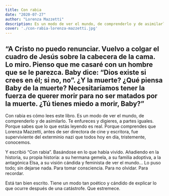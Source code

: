 ```yaml
---
title: Con rabia
date: "2020-07-27"
author: "Lorenza Mazzetti"
description: Es un modo de ver el mundo, de comprenderlo y de asimilarlo. Te enfureces y digieres, a partes iguales. Porque sabes que lo que estás leyendo es real. Porque comprendes que Lorenza Mazzetti, antes de ser directora de cine y escritora, fue superviviente del exterminio nazi que todos hoy en día, tristemente, conocemos.
cover: './con-rabia-lorenza-mazzetti.jpg'
---
```


“A Cristo no puedo renunciar. Vuelvo a colgar el cuadro de Jesús sobre la cabecera de la cama.
Lo miro. Pienso que me casaré con un hombre que se le parezca. Baby dice: “Dios existe si crees en él; si no, no”.
¿Y la muerte? ¿Qué piensa Baby de la muerte?
Necesitaríamos tener la fuerza de querer morir para no ser matados por la muerte.
¿Tú tienes miedo a morir, Baby?”
-

Con rabia es cómo lees este libro.
Es un modo de ver el mundo, de comprenderlo y de asimilarlo. Te enfureces y digieres, a partes iguales. Porque sabes que lo que estás leyendo es real. Porque comprendes que Lorenza Mazzetti, antes de ser directora de cine y escritora, fue superviviente del exterminio nazi que todos hoy en día, tristemente, conocemos.

Y escribió “Con rabia”. Basándose en lo que había vivido. Añadiendo en la historia, su propia historia: a su hermana gemela, a su familia adoptiva, a la antagónica Elsa, a su visión cándida y feminista de ver el mundo… Lo puso todo; sin dejarse nada.
Para tomar consciencia. Para no olvidar. Para recordar.

Está tan bien escrito. Tiene un modo tan poético y cándido de explicar lo que ocurre después de una catástrofe. Que estremece.
